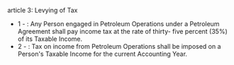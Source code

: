 article 3: Levying of Tax

<ul>
			<li>1 - : Any Person engaged in Petroleum Operations under a Petroleum Agreement shall pay income tax at the rate of thirty- five percent (35%) of its Taxable Income.<ul>
			</ul></li>			<li>2 - : Tax on income from Petroleum Operations shall be imposed on a Person&#39;s Taxable Income for the current Accounting Year.<ul>
			</ul></li></ul>